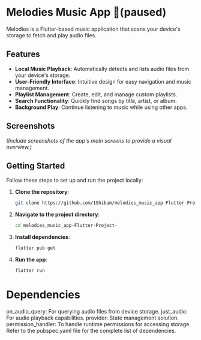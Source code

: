 # Melodies Music App 🎵(paused)

Melodies is a Flutter-based music application that scans your device's storage to fetch and play audio files.

## Features

- **Local Music Playback**: Automatically detects and lists audio files from your device's storage.
- **User-Friendly Interface**: Intuitive design for easy navigation and music management.
- **Playlist Management**: Create, edit, and manage custom playlists.
- **Search Functionality**: Quickly find songs by title, artist, or album.
- **Background Play**: Continue listening to music while using other apps.

## Screenshots

*(Include screenshots of the app's main screens to provide a visual overview.)*

## Getting Started

Follow these steps to set up and run the project locally:

1. **Clone the repository**:
   ```bash
   git clone https://github.com/1Shibam/melodies_music_app-Flutter-Project-.git
2. **Navigate to the project directory**:
   ```bash
   cd melodies_music_app-Flutter-Project-
3. **Install dependencies**:
   ```bash
   flutter pub get
4. **Run the app**:
   ```bash
   flutter run

# Dependencies
on_audio_query: For querying audio files from device storage.
just_audio: For audio playback capabilities.
provider: State management solution.
permission_handler: To handle runtime permissions for accessing storage.
Refer to the pubspec.yaml file for the complete list of dependencies.


